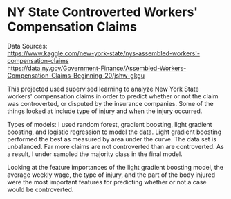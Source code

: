 # NY State Controverted Workers' Compensation Claims

Data Sources: <br>
https://www.kaggle.com/new-york-state/nys-assembled-workers'-compensation-claims <br> https://data.ny.gov/Government-Finance/Assembled-Workers-Compensation-Claims-Beginning-20/jshw-gkgu

This projected used supervised learning to analyze New York State workers' compensation claims in order to predict whether or not the claim was controverted, or disputed by the insurance companies. Some of the things looked at include type of injury and when the injury occurred.  

Types of models:
I used random forest, gradient boosting, light gradient boosting, and logistic regression to model the data.  Light gradient boosting performed the best as measured by area under the curve.  The data set is unbalanced.  Far more claims are not controverted than are controverted.  As a result, I under sampled the majority class in the final model. 

Looking at the feature importances of the light gradient boosting model, the average weekly wage, the type of injury, and the part of the body injured were the most important features for predicting whether or not a case would be controverted.
